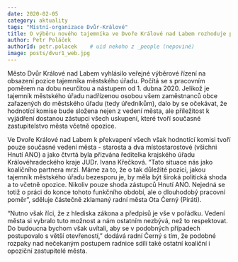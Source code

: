 ```yaml
---
date: 2020-02-05
category: aktuality
tags: "Místní-organizace Dvůr-Králové"
title: O výběru nového tajemníka ve Dvoře Králové nad Labem rozhoduje pouze úzká skupina vedení města
author: Petr Poláček
authorId: petr.polacek    # uid nekoho z _people (nepoviné)
image: posts/dvur1_web.jpg
---
```


Město Dvůr Králové nad Labem vyhlásilo veřejné výběrové řízení na obsazení pozice tajemníka městského úřadu. Počítá se s pracovním poměrem na dobu neurčitou a nástupem od 1. dubna 2020. Jelikož je tajemník městského úřadu nadřízenou osobou všem zaměstnanců obce zařazených do městského úřadu (tedy úředníkům), dalo by se očekávat, že hodnotící komise bude složena nejen z vedení města, ale příležitost k vyjádření dostanou zástupci všech uskupení, které tvoří současné zastupitelstvo města včetně opozice.

Ve Dvoře Králové nad Labem k překvapení všech však hodnotící komisi tvoří pouze současné vedení města - starosta a dva místostarostové (všichni Hnutí ANO) a jako čtvrtá byla přizvána ředitelka krajského úřadu Královéhradeckého kraje JUDr. Ivana Křečková. “Tato situace nás jako koaličního partnera mrzí. Máme za to, že o tak důležité pozici, jakou tajemník městského úřadu bezesporu je, by měla být široká politická shoda a to včetně opozice. Nikoliv pouze shoda zástupců Hnutí ANO. Nejedná se totiž o práci do konce tohoto funkčního období, ale o dlouhodobý pracovní poměr”, sděluje částečně zklamaný radní města Ota Černý (Piráti).

“Nutno však říci, že z hlediska zákona a předpisů je vše v pořádku. Vedení města si vybralo tuto možnost a nám ostatním nezbývá, než to respektovat. Do budoucna bychom však uvítali, aby se v podobných případech postupovalo s větší otevřeností,” dodává radní Černý s tím, že podobné rozpaky nad nečekaným postupem radnice sdílí také ostatní koaliční i opoziční zastupitelé města.
